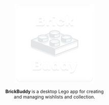 <p align="center">
  <img src="Docs/icon.png" width="250">  
</p>

<p align="center">
   <b>BrickBuddy </b> is a desktop Lego app for creating <br> and managing wishlists and collection.
</p>

